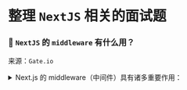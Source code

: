 # 整理 `NextJS` 相关的面试题

### 🔴 `NextJS` 的 `middleware` 有什么用？

来源：`Gate.io`

<details>

<summary>Next.js 的 middleware（中间件）具有诸多重要作用：</summary>

test

</details>
